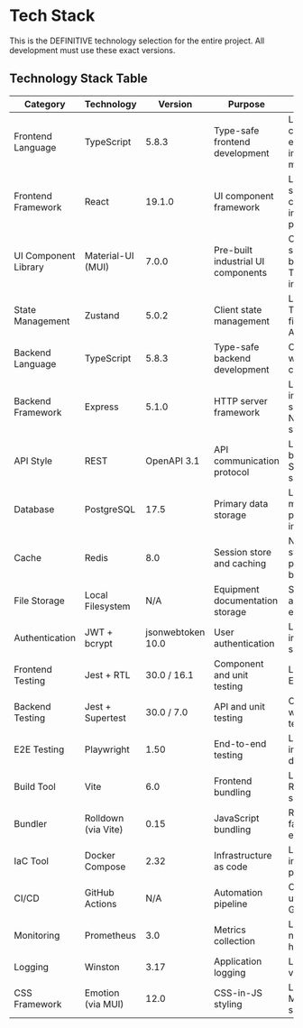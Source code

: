 # Tech Stack

This is the DEFINITIVE technology selection for the entire project. All development must use these exact versions.

## Technology Stack Table

| Category             | Technology          | Version           | Purpose                            | Rationale                                                     |
| -------------------- | ------------------- | ----------------- | ---------------------------------- | ------------------------------------------------------------- |
| Frontend Language    | TypeScript          | 5.8.3             | Type-safe frontend development     | Latest stable, catches errors early, improves maintainability |
| Frontend Framework   | React               | 19.1.0            | UI component framework             | Latest with server components, improved performance           |
| UI Component Library | Material-UI (MUI)   | 7.0.0             | Pre-built industrial UI components | CSS layers support, better Tailwind integration               |
| State Management     | Zustand             | 5.0.2             | Client state management            | Latest stable, TypeScript-first, simple API                   |
| Backend Language     | TypeScript          | 5.8.3             | Type-safe backend development      | Code sharing with frontend, consistent DX                     |
| Backend Framework    | Express             | 5.1.0             | HTTP server framework              | Latest LTS, improved security, Node 18+ support               |
| API Style            | REST                | OpenAPI 3.1       | API communication protocol         | Latest spec, better JSON Schema support                       |
| Database             | PostgreSQL          | 17.5              | Primary data storage               | Latest with major performance improvements                    |
| Cache                | Redis               | 8.0               | Session store and caching          | New data structures, 2x performance boost                     |
| File Storage         | Local Filesystem    | N/A               | Equipment documentation storage    | Simplicity for air-gapped environments                        |
| Authentication       | JWT + bcrypt        | jsonwebtoken 10.0 | User authentication                | Latest stable, improved security                              |
| Frontend Testing     | Jest + RTL          | 30.0 / 16.1       | Component and unit testing         | Latest with ESM support                                       |
| Backend Testing      | Jest + Supertest    | 30.0 / 7.0        | API and unit testing               | Consistent with frontend testing                              |
| E2E Testing          | Playwright          | 1.50              | End-to-end testing                 | Latest with improved debugging                                |
| Build Tool           | Vite                | 6.0               | Frontend bundling                  | Latest with Rolldown support                                  |
| Bundler              | Rolldown (via Vite) | 0.15              | JavaScript bundling                | Rust-based, faster than esbuild                               |
| IaC Tool             | Docker Compose      | 2.32              | Infrastructure as code             | Latest with improved performance                              |
| CI/CD                | GitHub Actions      | N/A               | Automation pipeline                | Continuously updated by GitHub                                |
| Monitoring           | Prometheus          | 3.0               | Metrics collection                 | Latest with native histograms                                 |
| Logging              | Winston             | 3.17              | Application logging                | Latest stable version                                         |
| CSS Framework        | Emotion (via MUI)   | 12.0              | CSS-in-JS styling                  | Latest with MUI v7 support                                    |

